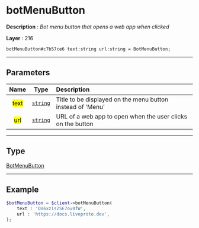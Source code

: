 # botMenuButton

**Description** : *Bot menu button that opens a web app when clicked*

**Layer** : 216

```tl
botMenuButton#c7b57ce6 text:string url:string = BotMenuButton;
```

---

## Parameters

| Name | Type | Description |
| :---: | :---: | :--- |
| <mark>text</mark> | [`string`](type/string) | Title to be displayed on the menu button instead of 'Menu' |
| <mark>url</mark> | [`string`](type/string) | URL of a web app to open when the user clicks on the button |

---

## Type

[BotMenuButton](type/BotMenuButton)

---

## Example

```php
$botMenuButton = $client->botMenuButton(
	text : 'QV6xzIsZSE7ov0fW',
	url : 'https://docs.liveproto.dev',
);
```